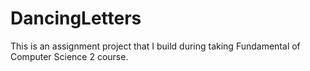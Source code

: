 # DancingLetters

This is an assignment project that I build during taking Fundamental of Computer Science 2 course.
